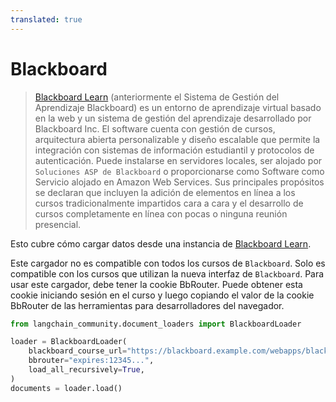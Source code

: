 ```yaml
---
translated: true
---
```


# Blackboard

>[Blackboard Learn](https://en.wikipedia.org/wiki/Blackboard_Learn) (anteriormente el Sistema de Gestión del Aprendizaje Blackboard) es un entorno de aprendizaje virtual basado en la web y un sistema de gestión del aprendizaje desarrollado por Blackboard Inc. El software cuenta con gestión de cursos, arquitectura abierta personalizable y diseño escalable que permite la integración con sistemas de información estudiantil y protocolos de autenticación. Puede instalarse en servidores locales, ser alojado por `Soluciones ASP de Blackboard` o proporcionarse como Software como Servicio alojado en Amazon Web Services. Sus principales propósitos se declaran que incluyen la adición de elementos en línea a los cursos tradicionalmente impartidos cara a cara y el desarrollo de cursos completamente en línea con pocas o ninguna reunión presencial.

Esto cubre cómo cargar datos desde una instancia de [Blackboard Learn](https://www.anthology.com/products/teaching-and-learning/learning-effectiveness/blackboard-learn).

Este cargador no es compatible con todos los cursos de `Blackboard`. Solo es
    compatible con los cursos que utilizan la nueva interfaz de `Blackboard`.
    Para usar este cargador, debe tener la cookie BbRouter. Puede obtener esta
    cookie iniciando sesión en el curso y luego copiando el valor de la
    cookie BbRouter de las herramientas para desarrolladores del navegador.

```python
from langchain_community.document_loaders import BlackboardLoader

loader = BlackboardLoader(
    blackboard_course_url="https://blackboard.example.com/webapps/blackboard/execute/announcement?method=search&context=course_entry&course_id=_123456_1",
    bbrouter="expires:12345...",
    load_all_recursively=True,
)
documents = loader.load()
```
